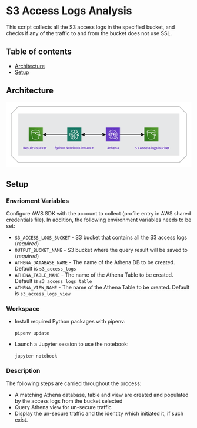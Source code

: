 # S3 Access Logs Analysis
This script collects all the S3 access logs in the specified bucket, and checks if any of the traffic to and from the 
bucket does not use SSL.

## Table of contents
* [Architecture](#architecture)
* [Setup](#setup)

## Architecture

![Architecture](assets/arch.png?raw=true "Architecture")

## Setup

### Envrioment Variables
Configure AWS SDK with the account to collect (profile entry in AWS shared credentials file).
In addition, the following environment variables needs to be set:

* `S3_ACCESS_LOGS_BUCKET` - S3 bucket that contains all the S3 access logs (*required*)
* `OUTPUT_BUCKET_NAME` - S3 bucket where the query result will be saved to (*required*)
* `ATHENA_DATABASE_NAME` - The name of the Athena DB to be created. Default is `s3_access_logs`
* `ATHENA_TABLE_NAME` - The name of the Athena Table to be created. Default is `s3_access_logs_table`
* `ATHENA_VIEW_NAME` - The name of the Athena Table to be created. Default is `s3_access_logs_view`

### Workspace
* Install required Python packages with pipenv:

   `pipenv update`

* Launch a Jupyter session to use the notebook:

   `jupyter notebook`

### Description

The following steps are carried throughout the process:

* A matching Athena database, table and view are created and populated by the access logs from the bucket selected
* Query Athena view for un-secure traffic
* Display the un-secure traffic and the identity which initiated it, if such exist.

